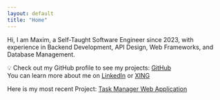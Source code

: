 ```yaml
---
layout: default
title: "Home"
---
```

Hi, I am Maxim, a Self-Taught Software Engineer since 2023, with experience in Backend Development, API Design, Web Frameworks, and Database Management.  

💡 Check out my GitHub profile to see my projects: [GitHub](https://github.com/MaximManns)  
You can learn more about me on [LinkedIn](https://www.linkedin.com/in/maxim-manns-284928282) or [XING](https://www.xing.com/profile/Maxim_Manns)

Here is my most recent Project: [Task Manager Web Application](https://github.com/MaximManns/TaskManager)